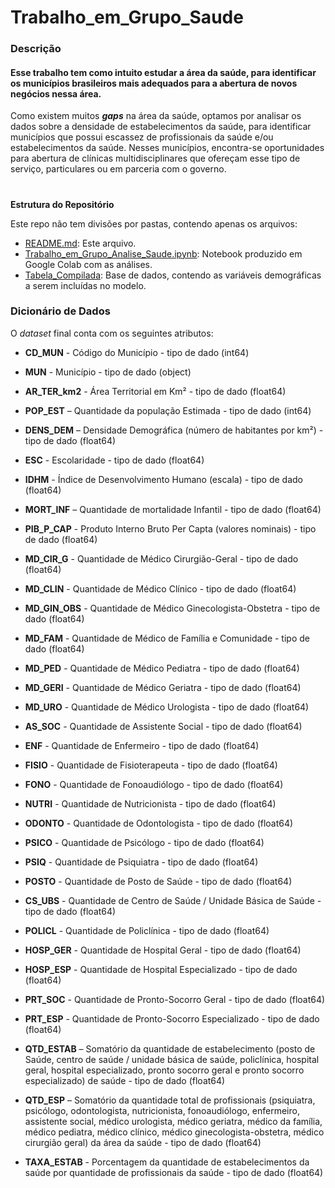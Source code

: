 # Trabalho_em_Grupo_Saude

### Descrição

#### Esse trabalho tem como intuito estudar a área da saúde, para identificar os municípios brasileiros mais adequados para a abertura de novos negócios nessa área.

Como existem muitos ***gaps*** na área da saúde, optamos por analisar os dados sobre a densidade de estabelecimentos da saúde, para identificar municípios que possui escassez de profissionais da saúde e/ou estabelecimentos da saúde. Nesses municípios, encontra-se oportunidades para abertura de clínicas multidisciplinares que ofereçam esse tipo de serviço, particulares ou em parceria com o governo.

#
**Estrutura do Repositório**

Este repo não tem divisões por pastas, contendo apenas os arquivos:

- [README.md](https://github.com/Naiomeap/Trabalho-em-Grupo-Sa-de/README.md): Este arquivo.
- [Trabalho_em_Grupo_Analise_Saude.ipynb](https://github.com/Naiomeap/Trabalho-em-Grupo-Sa-de/blob/main/Trabalho_em_Grupo_Analise_Saude.ipynb): Notebook produzido em Google Colab com as análises.
- [Tabela_Compilada](https://github.com/Naiomeap/Trabalho-em-Grupo-Sa-de/blob/main/Tabela_Compilada.csv): Base de dados, contendo as variáveis demográficas a serem incluídas no modelo.

### Dicionário de Dados

O *dataset* final conta com os seguintes atributos:

- **CD_MUN** - Código do Município - tipo de dado (int64)

- **MUN** - Município - tipo de dado (object)

- **AR_TER_km2** - Área Territorial em Km² - tipo de dado (float64)

- **POP_EST** – Quantidade da população Estimada - tipo de dado (int64)

- **DENS_DEM** – Densidade Demográfica (número de habitantes por km²) - tipo de dado (float64)

- **ESC** - Escolaridade - tipo de dado (float64)

- **IDHM** - Índice de Desenvolvimento Humano (escala) - tipo de dado (float64)

- **MORT_INF** – Quantidade de mortalidade Infantil - tipo de dado (float64)

- **PIB_P_CAP** - Produto Interno Bruto Per Capta (valores nominais) - tipo de dado (float64)

- **MD_CIR_G** - Quantidade de Médico Cirurgião-Geral - tipo de dado (float64)

- **MD_CLIN** - Quantidade de Médico Clínico - tipo de dado (float64)

- **MD_GIN_OBS** - Quantidade de Médico Ginecologista-Obstetra - tipo de dado (float64)

- **MD_FAM** - Quantidade de Médico de Família e Comunidade - tipo de dado (float64)

- **MD_PED** - Quantidade de Médico Pediatra - tipo de dado (float64)

- **MD_GERI** - Quantidade de Médico Geriatra - tipo de dado (float64)

- **MD_URO** - Quantidade de Médico Urologista - tipo de dado (float64)

- **AS_SOC** - Quantidade de Assistente Social - tipo de dado (float64)

- **ENF** - Quantidade de Enfermeiro - tipo de dado (float64)

- **FISIO** - Quantidade de Fisioterapeuta - tipo de dado (float64)

- **FONO** - Quantidade de Fonoaudiólogo - tipo de dado (float64)

- **NUTRI** - Quantidade de Nutricionista - tipo de dado (float64)

- **ODONTO** - Quantidade de Odontologista - tipo de dado (float64)

- **PSICO** - Quantidade de Psicólogo - tipo de dado (float64)

- **PSIQ** - Quantidade de Psiquiatra - tipo de dado (float64)

- **POSTO** - Quantidade de Posto de Saúde - tipo de dado (float64)

- **CS_UBS** - Quantidade de Centro de Saúde / Unidade Básica de Saúde - tipo de dado (float64)

- **POLICL** - Quantidade de Policlínica - tipo de dado (float64)

- **HOSP_GER** - Quantidade de Hospital Geral - tipo de dado (float64)

- **HOSP_ESP** - Quantidade de Hospital Especializado - tipo de dado (float64)

- **PRT_SOC** - Quantidade de Pronto-Socorro Geral - tipo de dado (float64)

- **PRT_ESP** - Quantidade de Pronto-Socorro Especializado - tipo de dado (float64)

- **QTD_ESTAB** – Somatório da quantidade de estabelecimento (posto de Saúde, centro de saúde / unidade básica de saúde, policlínica, hospital geral, hospital especializado, pronto socorro geral e pronto socorro especializado) de saúde - tipo de dado (float64)

- **QTD_ESP** – Somatório da quantidade total de profissionais (psiquiatra, psicólogo, odontologista, nutricionista, fonoaudiólogo, enfermeiro, assistente social, médico urologista, médico geriatra, médico da família, médico pediatra, médico clínico, médico ginecologista-obstetra, médico cirurgião geral) da área da saúde - tipo de dado (float64)

- **TAXA_ESTAB** - Porcentagem da quantidade de estabelecimentos da saúde por quantidade de profissionais da saúde - tipo de dado (float64)
